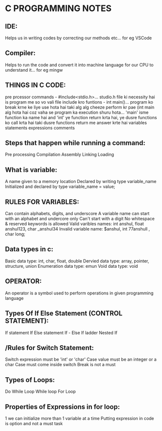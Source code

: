 # C PROGRAMMING NOTES


## IDE: 
Helps us in writing codes by correcting our methods  etc... for eg VSCode
## Compiler:
Helps to run the code and convert it into machine language for our CPU to understand it... for eg mingw

## THINGS IN C CODE:
pre prcessor commands - #include<stdio.h>... studio.h file ki necessity hai is program me so vo vali file include kro
funtions - int main()... program ko break krne ke liye use hota hai taki alg alg cheeze perform kr pae (int main alg hota hai coz vaha se program ka execution shuru hota... 'main' isme function ka name hai and 'int' ye function return krta hai, ye dusre functions ko call krta hai taki dusre functions return me answer krte hai 
variables
statements
expressions
comments

## Steps that happen while running a command:
Pre processing
Compilation
Assembly
Linking
Loading 

## What is variable:
A name given to a memory location
Declared by writing type variable_name
Initialized and declared by type variable_name = value;

## RULES FOR VARIABLES:
Can contain alphabets, digits, and underscore
A variable  name can start with an alphabet and undercore only
Can't start with a digit
No whitespace & reserved  keywords is allowed
Valid varibles names: int anshul, float anshul123, char _anshul34
Invalid variable name: $anshul, int 77anshull , char long;
 
## Data types in c:
Basic data type: int, char, float, double
Dervied data type: array, pointer, structure, union
Enumeration data type: emun
Void data type: void

## OPERATOR:
An operator is a symbol used  to perform operations in given programming language

## Types Of If Else Statement (CONTROL STATEMENT):
If statement
If Else statement
If - Else If ladder
Nested If

## /Rules for Switch Statement:
Switch expression must be 'int' or 'char'
Case value must be an integer or a char
Case must come inside switch
Break is not a must

## Types of Loops:
Do While Loop
While loop
For Loop

## Properties of Expressions in for loop:
1 we can initialize more than 1 variable at a time
Putting expression in code is option and not a must task
